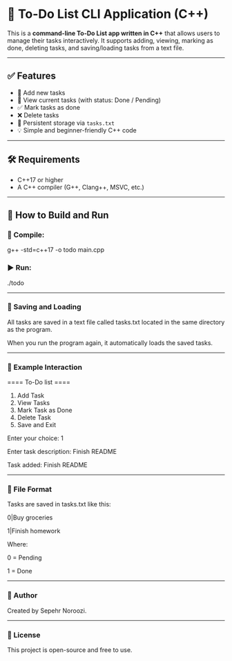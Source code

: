 # 📝 To-Do List CLI Application (C++)

This is a **command-line To-Do List app written in C++** that allows users to manage their tasks interactively. It supports adding, viewing, marking as done, deleting tasks, and saving/loading tasks from a text file.

---

## ✅ Features

- 📌 Add new tasks
- 👀 View current tasks (with status: Done / Pending)
- ✅ Mark tasks as done
- ❌ Delete tasks
- 💾 Persistent storage via `tasks.txt`
- 💡 Simple and beginner-friendly C++ code

---

## 🛠 Requirements

- C++17 or higher
- A C++ compiler (G++, Clang++, MSVC, etc.)

---

## 🚀 How to Build and Run

### 🔧 Compile:

g++ -std=c++17 -o todo main.cpp

### ▶️ Run:

./todo

---

### 💾 Saving and Loading

All tasks are saved in a text file called tasks.txt located in the same directory as the program.

When you run the program again, it automatically loads the saved tasks.

---

### 🧩 Example Interaction
==== To-Do list ====
1. Add Task
2. View Tasks
3. Mark Task as Done
4. Delete Task
5. Save and Exit

Enter your choice: 1

Enter task description: Finish README

Task added: Finish README

---

### 📁 File Format
Tasks are saved in tasks.txt like this:

0|Buy groceries

1|Finish homework

Where:

0 = Pending

1 = Done

---

### 📌 Author
Created by Sepehr Noroozi.

---

### 📃 License
This project is open-source and free to use.
